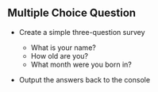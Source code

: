## Multiple Choice Question
- Create a simple three-question survey
  - What is your name?
  - How old are you?
  - What month were you born in?

- Output the answers back to the console